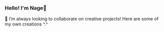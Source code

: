 ### Hello! I'm Nage👋
👯 I’m always looking to collaborate on creative projects!
   Here are some of my own creations ^.^


